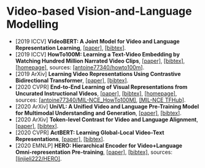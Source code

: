# Video-based Vision-and-Language Modelling

- [2019 ICCV] **VideoBERT: A Joint Model for Video and Language Representation Learning**, [[paper]](http://openaccess.thecvf.com/content_ICCV_2019/papers/Sun_VideoBERT_A_Joint_Model_for_Video_and_Language_Representation_Learning_ICCV_2019_paper.pdf), [[bibtex]](/Bibtex/VideoBERT%20-%20A%20Joint%20Model%20for%20Video%20and%20Language%20Representation%20Learning.bib).
- [2019 ICCV] **HowTo100M: Learning a Text-Video Embedding by Watching Hundred Million Narrated Video Clips**, [[paper]](https://arxiv.org/pdf/1906.03327.pdf), [[bibtex]](/Bibtex/HowTo100M%20-%20Learning%20a%20Text-Video%20Embedding%20by%20Watching%20Hundred%20Million%20Narrated%20Video%20Clips.bib), [[homepage]](https://www.di.ens.fr/willow/research/howto100m/), sources: [[antoine77340/howto100m]](https://github.com/antoine77340/howto100m).
- [2019 ArXiv] **Learning Video Representations Using Contrastive Bidirectional Transformer**, [[paper]](https://arxiv.org/pdf/1906.05743.pdf), [[bibtex]](/Bibtex/Learning%20Video%20Representations%20Using%20Contrastive%20Bidirectional%20Transformer.bib).
- [2020 CVPR] **End-to-End Learning of Visual Representations from Uncurated Instructional Videos**, [[paper]](http://openaccess.thecvf.com/content_CVPR_2020/papers/Miech_End-to-End_Learning_of_Visual_Representations_From_Uncurated_Instructional_Videos_CVPR_2020_paper.pdf), [[bibtex]](/Bibtex/End-to-End%20Learning%20of%20Visual%20Representations%20from%20Uncurated%20Instructional%20Videos.bib), [[homepage]](https://www.di.ens.fr/willow/research/mil-nce/), sources: [[antoine77340/MIL-NCE_HowTo100M]](https://github.com/antoine77340/MIL-NCE_HowTo100M), [[MIL-NCE TFHub]](https://colab.research.google.com/github/tensorflow/hub/blob/master/examples/colab/text_to_video_retrieval_with_s3d_milnce.ipynb#scrollTo=nwv4ZQ4qmak5).
- [2020 ArXiv] **UniVL: A Unified Video and Language Pre-Training Model for Multimodal Understanding and Generation**, [[paper]](https://arxiv.org/pdf/2002.06353.pdf), [[bibtex]](/Bibtex/UniVL.bib).
- [2020 ArXiv] **Token-level Contrast for Video and Language Alignment**, [[paper]](https://openreview.net/pdf?id=GRbZ91LKIya), [[bibtex]](/Bibtex/Token-level%20Contrast%20for%20Video%20and%20Language%20Alignment.bib).
- [2020 CVPR] **ActBERT: Learning Global-Local Video-Text Representations**, [[paper]](https://openaccess.thecvf.com/content_CVPR_2020/papers/Zhu_ActBERT_Learning_Global-Local_Video-Text_Representations_CVPR_2020_paper.pdf), [[bibtex]](/Bibtex/ActBERT%20-%20Learning%20Global-Local%20Video-Text%20Representations.bib).
- [2020 EMNLP] **HERO: Hierarchical Encoder for Video+Language Omni-representation Pre-training**, [[paper]](https://www.aclweb.org/anthology/2020.emnlp-main.161.pdf), [[bibtex]](https://www.aclweb.org/anthology/2020.emnlp-main.161.bib), sources: [[linjieli222/HERO]](https://github.com/linjieli222/HERO).
